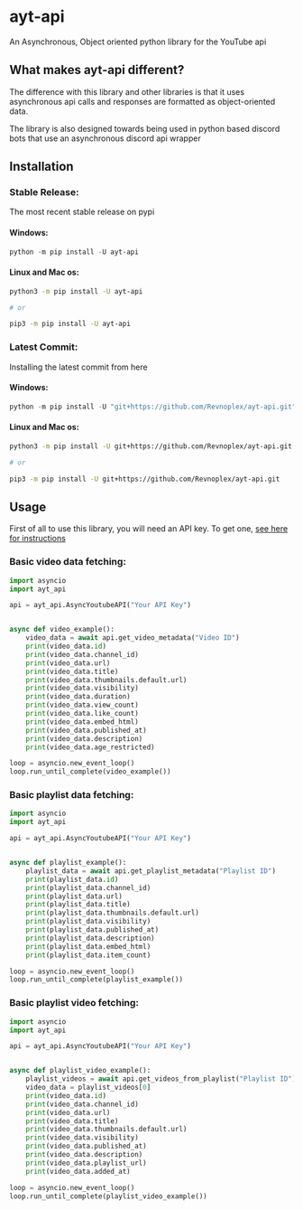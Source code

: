 # ayt-api
An Asynchronous, Object oriented python library for the YouTube api

## What makes ayt-api different?
The difference with this library and other libraries is that it uses 
asynchronous api calls and responses are formatted as object-oriented data. 

The library is also designed towards being used in python based discord bots that use an asynchronous discord api wrapper

## Installation

### Stable Release:
The most recent stable release on pypi
#### Windows:
```powershell
python -m pip install -U ayt-api
```

#### Linux and Mac os:
```sh
python3 -m pip install -U ayt-api

# or

pip3 -m pip install -U ayt-api
````

### Latest Commit:
Installing the latest commit from here
#### Windows:
```powershell
python -m pip install -U "git+https://github.com/Revnoplex/ayt-api.git"
```

#### Linux and Mac os:
```sh
python3 -m pip install -U git+https://github.com/Revnoplex/ayt-api.git

# or

pip3 -m pip install -U git+https://github.com/Revnoplex/ayt-api.git
````

## Usage
First of all to use this library, you will need an API key. To get one, [see here for instructions](https://developers.google.com/youtube/v3/getting-started)

### Basic video data fetching:
```python
import asyncio
import ayt_api

api = ayt_api.AsyncYoutubeAPI("Your API Key")


async def video_example():
    video_data = await api.get_video_metadata("Video ID")
    print(video_data.id)
    print(video_data.channel_id)
    print(video_data.url)
    print(video_data.title)
    print(video_data.thumbnails.default.url)
    print(video_data.visibility)
    print(video_data.duration)
    print(video_data.view_count)
    print(video_data.like_count)
    print(video_data.embed_html)
    print(video_data.published_at)
    print(video_data.description)
    print(video_data.age_restricted)

loop = asyncio.new_event_loop()
loop.run_until_complete(video_example())
```

### Basic playlist data fetching:
```python
import asyncio
import ayt_api

api = ayt_api.AsyncYoutubeAPI("Your API Key")


async def playlist_example():
    playlist_data = await api.get_playlist_metadata("Playlist ID")
    print(playlist_data.id)
    print(playlist_data.channel_id)
    print(playlist_data.url)
    print(playlist_data.title)
    print(playlist_data.thumbnails.default.url)
    print(playlist_data.visibility)
    print(playlist_data.published_at)
    print(playlist_data.description)
    print(playlist_data.embed_html)
    print(playlist_data.item_count)

loop = asyncio.new_event_loop()
loop.run_until_complete(playlist_example())
```

### Basic playlist video fetching:
```python
import asyncio
import ayt_api

api = ayt_api.AsyncYoutubeAPI("Your API Key")


async def playlist_video_example():
    playlist_videos = await api.get_videos_from_playlist("Playlist ID")
    video_data = playlist_videos[0]
    print(video_data.id)
    print(video_data.channel_id)
    print(video_data.url)
    print(video_data.title)
    print(video_data.thumbnails.default.url)
    print(video_data.visibility)
    print(video_data.published_at)
    print(video_data.description)
    print(video_data.playlist_url)
    print(video_data.added_at)

loop = asyncio.new_event_loop()
loop.run_until_complete(playlist_video_example())
```